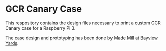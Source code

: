 # GCR Canary Case
This respository contains the design files necessary to print a custom GCR Canary case for a Raspberry Pi 3.

The case design and prototyping has been done by [Made Mill](http://mademill.com/) at [Bayview Yards](http://thebayviewyards.com/).
